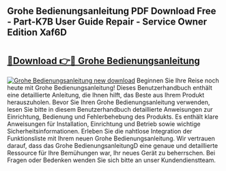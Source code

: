## Grohe Bedienungsanleitung PDF Download Free - Part-K7B User Guide Repair - Service Owner Edition Xaf6D

# <h2><a href="http://df0h1f.blite.top/?on=Grohe+Bedienungsanleitung">🔗Download 👉🔴 Grohe Bedienungsanleitung</a></h2>

[![Grohe Bedienungsanleitung new download](https://i.imgur.com/lujVjoI.png)](http://df0h1f.blite.top/?on=Grohe+Bedienungsanleitung)
Beginnen Sie Ihre Reise noch heute mit Grohe Bedienungsanleitung! Dieses Benutzerhandbuch enthält eine detaillierte Anleitung, die Ihnen hilft, das Beste aus Ihrem Produkt herauszuholen. Bevor Sie Ihren Grohe Bedienungsanleitung verwenden, lesen Sie bitte in diesem Benutzerhandbuch detaillierte Anweisungen zur Einrichtung, Bedienung und Fehlerbehebung des Produkts. Es enthält klare Anweisungen für Installation, Einrichtung und Betrieb sowie wichtige Sicherheitsinformationen. Erleben Sie die nahtlose Integration der Funktionsliste mit Ihrem neuen Grohe Bedienungsanleitung. Wir vertrauen darauf, dass das Grohe BedienungsanleitungD eine genaue und detaillierte Ressource für Ihre Bemühungen war, Ihr neues Gerät zu beherrschen. Bei Fragen oder Bedenken wenden Sie sich bitte an unser Kundendienstteam.
